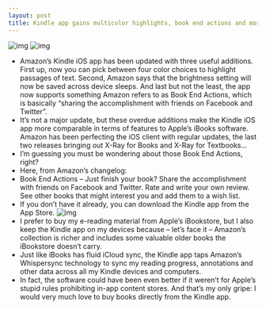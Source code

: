 ```yaml
---
layout: post
title: Kindle app gains multicolor highlights, book end actions and more
---
```

![img](http://media.idownloadblog.com/wp-content/uploads/2013/02/Kindle-3.6-for-iOS-iPhone-screenshot-001.jpg)
![img](http://media.idownloadblog.com/wp-content/uploads/2013/02/Kindle-3.6-for-iOS-iPhone-screenshot-002.jpg)
* Amazon’s Kindle iOS app has been updated with three useful additions. First up, now you can pick between four color choices to highlight passages of text. Second, Amazon says that the brightness setting will now be saved across device sleeps. And last but not the least, the app now supports something Amazon refers to as Book End Actions, which is basically “sharing the accomplishment with friends on Facebook and Twitter”.
* It’s not a major update, but these overdue additions make the Kindle iOS app more comparable in terms of features to Apple’s iBooks software. Amazon has been perfecting the iOS client with regular updates, the last two releases bringing out X-Ray for Books and X-Ray for Textbooks…
* I’m guessing you must be wondering about those Book End Actions, right?
* Here, from Amazon’s changelog:
* Book End Actions – Just finish your book? Share the accomplishment with friends on Facebook and Twitter. Rate and write your own review. See other books that might interest you and add them to a wish list.
* If you don’t have it already, you can download the Kindle app from the App Store.
![img](http://media.idownloadblog.com/wp-content/uploads/2013/02/Kindle-3.6-for-iOS-iPad-screenshot-001.jpg)
* I prefer to buy my e-reading material from Apple’s iBookstore, but I also keep the Kindle app on my devices because – let’s face it – Amazon’s collection is richer and includes some valuable older books the iBookstore doesn’t carry.
* Just like iBooks has fluid iCloud sync, the Kindle app taps Amazon’s Whispersync technology to sync my reading progress, annotations and other data across all my Kindle devices and computers.
* In fact, the software could have been even better if it weren’t for Apple’s stupid rules prohibiting in-app content stores. And that’s my only gripe: I would very much love to buy books directly from the Kindle app.

